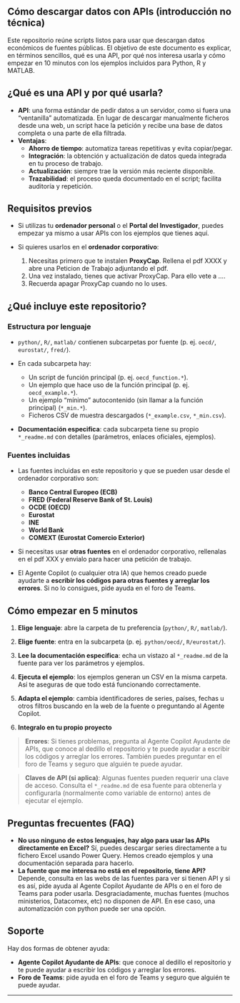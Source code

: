 ## Cómo descargar datos con APIs (introducción no técnica)

Este repositorio reúne scripts listos para usar que descargan datos económicos de fuentes públicas. El objetivo de este documento es explicar, en términos sencillos, qué es una API, por qué nos interesa usarla y cómo empezar en 10 minutos con los ejemplos incluidos para Python, R y MATLAB.

## ¿Qué es una API y por qué usarla?

- **API**: una forma estándar de pedir datos a un servidor, como si fuera una “ventanilla” automatizada. En lugar de descargar manualmente ficheros desde una web, un script hace la petición y recibe una base de datos completa o una parte de ella filtrada.
- **Ventajas**:
  - **Ahorro de tiempo**: automatiza tareas repetitivas y evita copiar/pegar.
  - **Integración**: la obtención y actualización de datos queda integrada en tu proceso de trabajo.
  - **Actualización**: siempre trae la versión más reciente disponible.
  - **Trazabilidad**: el proceso queda documentado en el script; facilita auditoría y repetición.

## Requisitos previos
- Si utilizas tu **ordenador personal** o el **Portal del Investigador**, puedes empezar ya mismo a usar APIs con los ejemplos que tienes aquí.
- Si quieres usarlos en el **ordenador corporativo**:

  1) Necesitas primero que te instalen **ProxyCap**. Rellena el pdf XXXX y abre una Peticion de Trabajo adjuntando el pdf.
  2) Una vez instalado, tienes que activar ProxyCap. Para ello vete a ....
  3) Recuerda apagar ProxyCap cuando no lo uses.

## ¿Qué incluye este repositorio?

### Estructura por lenguaje
  - `python/`, `R/`, `matlab/` contienen subcarpetas por fuente (p. ej. `oecd/`, `eurostat/`, `fred/`).
  - En cada subcarpeta hay:
    - Un script de función principal (p. ej. `oecd_function.*`).
    - Un ejemplo que hace uso de la función principal (p. ej. `oecd_example.*`).
    - Un ejemplo “mínimo” autocontenido (sin llamar a la función principal) (`*_min.*`).
    - Ficheros CSV de muestra descargados (`*_example.csv`, `*_min.csv`).

- **Documentación especifica**: cada subcarpeta tiene su propio `*_readme.md` con detalles (parámetros, enlaces oficiales, ejemplos).

### Fuentes incluidas
- Las fuentes incluidas en este repositorio y que se pueden usar desde el ordenador corporativo son:
    - **Banco Central Europeo (ECB)**
    - **FRED (Federal Reserve Bank of St. Louis)**
    - **OCDE (OECD)**
    - **Eurostat**
    - **INE**
    - **World Bank**
    - **COMEXT (Eurostat Comercio Exterior)**

- Si necesitas usar **otras fuentes** en el ordenador corporativo, rellenalas en el pdf XXX y envialo para hacer una petición de trabajo.

- El Agente Copilot (o cualquier otra IA) que hemos creado puede ayudarte a **escribir los códigos para otras fuentes y arreglar los errores**. Si no lo consigues, pide ayuda en el foro de Teams.

## Cómo empezar en 5 minutos

1) **Elige lenguaje**: abre la carpeta de tu preferencia (`python/`, `R/`, `matlab/`).

2) **Elige fuente**: entra en la subcarpeta (p. ej. `python/oecd/`, `R/eurostat/`).

3) **Lee la documentación especifica**: echa un vistazo al `*_readme.md` de la fuente para ver los parámetros y ejemplos.

4) **Ejecuta el ejemplo**: los ejemplos generan un CSV en la misma carpeta. Así te aseguras de que todo  está funcionando correctamente.


5) **Adapta el ejemplo**: cambia identificadores de series, países, fechas u otros filtros buscando en la web de la fuente o preguntando al Agente Copilot.

6) **Integralo en tu propio proyecto**

> **Errores**: Si tienes problemas, pregunta al Agente Copilot Ayudante de APIs, que conoce al dedillo el repositorio y te puede ayudar a escribir los códigos y arreglar los errores. También puedes preguntar en el foro de Teams y seguro que alguién te puede ayudar.

> **Claves de API (si aplica)**: Algunas fuentes pueden requerir una clave de acceso. Consulta el `*_readme.md` de esa fuente para obtenerla y configurarla (normalmente como variable de entorno) antes de ejecutar el ejemplo. 

## Preguntas frecuentes (FAQ)

- **No uso ninguno de estos lenguajes, hay algo para usar las APIs directamente en Excel?** Sí, puedes descargar series directamente a tu fichero Excel usando Power Query. Hemos creado ejemplos y una documentación separada para hacerlo. 
- **La fuente que me interesa no está en el repositorio, tiene API?** Depende, consulta en las webs de las fuentes para ver si tienen API y si es así, pide ayuda al Agente Copilot Ayudante de APIs o en el foro de Teams para poder usarla. Desgraciadamente, muchas fuentes (muchos ministerios, Datacomex, etc) no disponen de API. En ese caso, una automatización con python puede ser una opción.

## Soporte
Hay dos formas de obtener ayuda:
- **Agente Copilot Ayudante de APIs**: que conoce al dedillo el repositorio y te puede ayudar a escribir los códigos y arreglar los errores.
- **Foro de Teams**: pide ayuda en el foro de Teams y seguro que alguién te puede ayudar.

---
